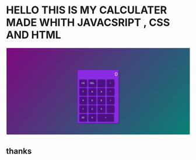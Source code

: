 # HELLO THIS IS MY CALCULATER MADE WHITH JAVACSRIPT , CSS AND HTML


<img src="./calcutor.png" />





## thanks
